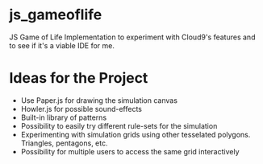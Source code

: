 # js_gameoflife
JS Game of Life Implementation to experiment with Cloud9's features and to see if it's a viable IDE for me. 

# Ideas for the Project
* Use Paper.js for drawing the simulation canvas
* Howler.js for possible sound-effects
* Built-in library of patterns
* Possibility to easily try different rule-sets for the simulation
* Experimenting with simulation grids using other tesselated polygons. Triangles, pentagons, etc.
* Possibility for multiple users to access the same grid interactively